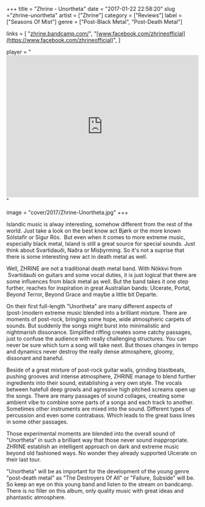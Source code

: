 +++
title = "Zhrine - Unortheta"
date = "2017-01-22 22:58:20"
slug ="zhrine-unortheta"
artist = ["Zhrine"]
category = ["Reviews"]
label = ["Seasons Of Mist"]
genre = ["Post-Black Metal", "Post-Death Metal"]

links = [
    "[zhrine.bandcamp.com/](https://zhrine.bandcamp.com/)",
    "[www.facebook.com/zhrineofficial](https://www.facebook.com/zhrineofficial)",
]

player = "<iframe style='border: 0; width: 100%; height: 373px;' src='https://bandcamp.com/EmbeddedPlayer/album=2624556299/size=large/bgcol=333333/linkcol=ffffff/artwork=none/transparent=true/' ></iframe>"

image = "cover/2017/Zhrine-Unortheta.jpg"
+++

Islandic music is alway interesting, somehow different from the rest of the world. Just take a look on the best know act Bjørk or the more known Sólstafir or Sigur Rós.  But even when it comes to more extreme music, especially black metal, Island is still a great source for special sounds. Just think about Svartidauði, Naðra or Misþyrming. So it's not a suprise that there is some interesting new act in death metal as well.

Well, ZHRINE are not a traditional death metal band. With Nökkvi from  Svartidauði on guitars and some vocal duties, it is just logical that there are some influences from black metal as well. But the band takes it one step further, reaches for inspiration in great Australian bands: Ulcerate, Portal, Beyond Terror, Beyond Grace and maybe a little bit Departe.

On their first full-length "Unortheta" are many different aspects of (post-)modern extreme music blended into a brilliant mixture. There are moments of post-rock, bringing some hope, wide atmospheric carpets of sounds. But suddenly the songs might burst into minimalistic and nightmarish dissonance. Simplified riffing creates some catchy passages, just to confuse the audience with really challenging structures. You can never be sure which turn a song will take next. But thoses changes in tempo and dynamics never destroy the really dense atmosphere, gloomy, dissonant and baneful.

Beside of a great mixture of post-rock guitar walls, grinding blastbeats, pushing grooves and intense atmosphere, ZHRINE manage to blend further ingredients into their sound, establishing a very own style. The vocals between hatefull deep growls and agressive high pitched screams open up the songs. There are many passages of sound collages, creating some ambient vibe to combine some parts of a songs and each track to another. Sometimes other instruments are mixed into the sound. Different types of percussion and even some contrabass. Which leads to the great bass lines in some other passages.

Those experimental moments are blended into the overall sound of "Unortheta" in such a brilliant way that those never sound inappropriate. ZHRINE establish an intelligent approach on dark and extreme music beyond old fashioned ways. No wonder they already supported Ulcerate on their last tour.

"Unortheta" will be as important for the development of the young genre "post-death metal" as "The Destroyers Of All" or "Failure, Subside" will be. So keep an eye on this young band and listen to the stream on bandcamp. There is no filler on this album, only quality music with great ideas and phantastic atmosphere.
